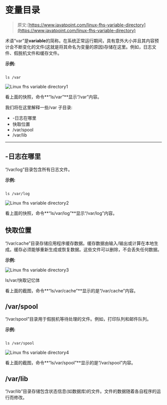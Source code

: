 # 变量目录

> 原文:[https://www.javatpoint.com/linux-fhs-variable-directory](https://www.javatpoint.com/linux-fhs-variable-directory)

术语“var”是**variable**的简称。在系统正常运行期间，具有意外大小并且其内容预计会不断变化的文件(这就是将其命名为变量的原因)存储在这里。例如，日志文件、假脱机文件和缓存文件。

**示例:**

```

ls /var

```

![Linux fhs variable directory1](../Images/8f526e5209316ee3d817975f2486ee6c.png)

看上面的快照，命令**“ls/var”**显示“/var”内容。

我们将在这里解释一些/var 子目录:

*   -日志在哪里
*   快取位置
*   /var/spool
*   /var/lib

* * *

## -日志在哪里

“/var/log”目录包含所有日志文件。

**示例:**

```

ls /var/log

```

![Linux fhs variable directory2](../Images/7e238c27532df9b1193ad597d795436f.png)

看上面的快照，命令**“ls/var/log”**显示“/var/log”内容。

## 快取位置

“/var/cache”目录存储应用程序缓存数据。缓存数据由输入/输出或计算在本地生成。缓存必须能够重新生成或恢复数据。这些文件可以删除，不会丢失任何数据。

**示例:**

![Linux fhs variable directory3](../Images/4e97d287725642eb54366ea01d8a2f04.png)

ls/var/快取记忆体

看上面的截图，命令**“ls/var/cache”**显示的是“/var/cache”内容。

## /var/spool

“/var/spool”目录用于假脱机等待处理的文件。例如，打印队列和邮件队列。

**示例:**

```

ls /var/spool

```

![Linux fhs variable directory4](../Images/9577f81f18a40417a0b268855c72151f.png)

看上面的截图，命令**“ls/var/spool”**显示的是“/var/spool”内容。

## /var/lib

“/var/lib”目录存储包含状态信息(如数据库)的文件。文件的数据随着各自程序的运行而修改。